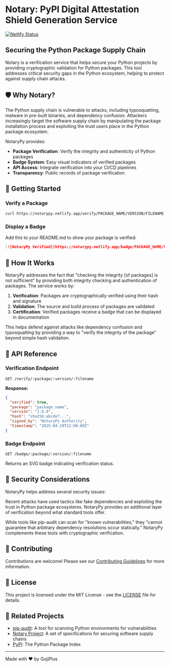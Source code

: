 # Notary: PyPI Digital Attestation Shield Generation Service

[![Netlify Status](https://api.netlify.com/api/v1/badges/c03f6271-f84f-4a64-af7b-1f878fdaa4ce/deploy-status)](https://app.netlify.com/sites/notarypy/deploys)

## Securing the Python Package Supply Chain

Notary is a verification service that helps secure your Python projects by providing cryptographic validation for Python packages. This tool addresses critical security gaps in the Python ecosystem, helping to protect against supply chain attacks.

## 🛡️ Why Notary?

The Python supply chain is vulnerable to attacks, including typosquatting, malware in pre-built binaries, and dependency confusion. Attackers increasingly target the software supply chain by manipulating the package installation process and exploiting the trust users place in the Python package ecosystem. 

NotaryPy provides:

- **Package Verification**: Verify the integrity and authenticity of Python packages
- **Badge System**: Easy visual indicators of verified packages
- **API Access**: Integrate verification into your CI/CD pipelines
- **Transparency**: Public records of package verification

## 🚀 Getting Started

### Verify a Package

```bash
curl https://notarypy.netlify.app/verify/PACKAGE_NAME/VERSION/FILENAME
```

### Display a Badge

Add this to your README.md to show your package is verified:

```markdown
[![NotaryPy Verified](https://notarypy.netlify.app/badge/PACKAGE_NAME/VERSION/FILENAME)](https://notarypy.netlify.app/verify/PACKAGE_NAME/VERSION/FILENAME)
```

## 🔧 How It Works

NotaryPy addresses the fact that "checking the integrity [of packages] is not sufficient" by providing both integrity checking and authentication of packages. The service works by:

1. **Verification**: Packages are cryptographically verified using their hash and signature
2. **Validation**: The source and build process of packages are validated
3. **Certification**: Verified packages receive a badge that can be displayed in documentation

This helps defend against attacks like dependency confusion and typosquatting by providing a way to "verify the integrity of the package" beyond simple hash validation.

## 🧩 API Reference

### Verification Endpoint

```
GET /verify/:package/:version/:filename
```

**Response:**
```json
{
  "verified": true,
  "package": "package_name",
  "version": "1.0.0",
  "hash": "sha256:abcdef...",
  "signed_by": "NotaryPy Authority",
  "timestamp": "2025-04-29T12:00:00Z"
}
```

### Badge Endpoint

```
GET /badge/:package/:version/:filename
```

Returns an SVG badge indicating verification status.

## 🔐 Security Considerations

NotaryPy helps address several security issues:

Recent attacks have used tactics like fake dependencies and exploiting the trust in Python package ecosystems. NotaryPy provides an additional layer of verification beyond what standard tools offer.

While tools like pip-audit can scan for "known vulnerabilities," they "cannot guarantee that arbitrary dependency resolutions occur statically." NotaryPy complements these tools with cryptographic verification.

## 🤝 Contributing

Contributions are welcome! Please see our [Contributing Guidelines](CONTRIBUTING.md) for more information.

## 📄 License

This project is licensed under the MIT License - see the [LICENSE](LICENSE) file for details.

## 🔗 Related Projects

- [pip-audit](https://pypi.org/project/pip-audit/): A tool for scanning Python environments for vulnerabilities
- [Notary Project](https://notaryproject.dev/): A set of specifications for securing software supply chains
- [PyPI](https://pypi.org): The Python Package Index

---

Made with ❤️ by GojiPlus
